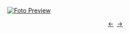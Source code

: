 [![Foto Preview](preview/n342.avif)](https://20essentials.github.io/project-000-342)

<div align="center" style="display: flex; justify-content: center;">
  <a  href="https://github.com/20essentials/project-000-341" target="_blank">&#8592;</a>
  &nbsp;&nbsp;
  <a  href="https://github.com/20essentials/project-000-343" target="_blank">&#8594;</a>
</div>
